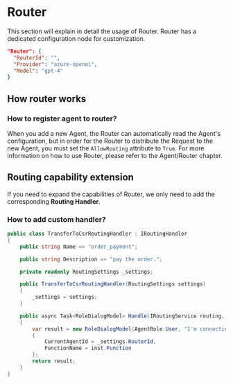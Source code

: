 # Router

This section will explain in detail the usage of Router. Router has a dedicated configuration node for customization.

```json
"Router": {
  "RouterId": "",
  "Provider": "azure-openai",
  "Model": "gpt-4"
}
```

## How router works

### How to register agent to router?

When you add a new Agent, the Router can automatically read the Agent's configuration, but in order for the Router to distribute the Request to the new Agent, you must set the `AllowRouting` attribute to `True`. For more information on how to use Router, please refer to the Agent/Router chapter.

## Routing capability extension

If you need to expand the capabilities of Router, we only need to add the corresponding **Routing Handler**.

### How to add custom handler?

```csharp
public class TransferToCsrRoutingHandler : IRoutingHandler
{
    public string Name => "order_payment";

    public string Description => "pay the order.";

    private readonly RoutingSettings _settings;

    public TransferToCsrRoutingHandler(RoutingSettings settings) 
    {
        _settings = settings;
    }

    public async Task<RoleDialogModel> Handle(IRoutingService routing, FunctionCallFromLlm inst)
    {
        var result = new RoleDialogModel(AgentRole.User, "I'm connecting the payment gateway, wait a moment please.")
        {
            CurrentAgentId = _settings.RouterId,
            FunctionName = inst.Function
        };
        return result;
    }
}
```


